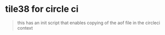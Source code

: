 # tile38 for circle ci

> this has an init script that enables copying of the aof file in the circleci context
